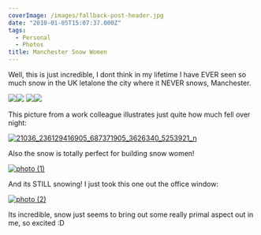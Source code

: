 ```yaml
---
coverImage: /images/fallback-post-header.jpg
date: "2010-01-05T15:07:37.000Z"
tags:
  - Personal
  - Photos
title: Manchester Snow Women
---
```


Well, this is just incredible, I dont think in my lifetime I have EVER seen so much snow in the UK letalone the city where it NEVER snows, Manchester.

<!-- more -->

[![](https://lh3.ggpht.com/_vZ6zE_QJfu0/S0MJv1KEcJI/AAAAAAAArTE/tpsMdOkuxGY/s288/IMG_0596.JPG)](https://picasaweb.google.co.uk/lh/photo/3GDP2BD1CVdk8KKGNwXBJw?feat=embedwebsite)[![](https://lh5.ggpht.com/_vZ6zE_QJfu0/S0MJxYQw09I/AAAAAAAArTM/5N9FqnBWzdo/s288/IMG_0593.JPG)](https://picasaweb.google.co.uk/lh/photo/btcDAkHXo9hBGJVqQ70xAA?feat=embedwebsite)
[![](https://lh5.ggpht.com/_vZ6zE_QJfu0/S0MJrz3CgvI/AAAAAAAArS0/V7YrSisDtA4/s288/IMG_0598.JPG)](https://picasaweb.google.co.uk/lh/photo/zMVPOuEr0wwaRLXYh0d-8w?feat=embedwebsite)[![](https://lh6.ggpht.com/_vZ6zE_QJfu0/S0L1kOVLcFI/AAAAAAAArRc/Jt_5Cb3VBpQ/s288/IMG_0595.JPG)](https://picasaweb.google.co.uk/lh/photo/5v1LR_Gz8WWQ2purqmcuRw?feat=embedwebsite)

This picture from a work colleague illustrates just quite how much fell over night:

[![21036_236129416905_687371905_3626340_5253921_n](/wp-content/uploads/2010/01/21036_236129416905_687371905_3626340_5253921_n.jpg "21036_236129416905_687371905_3626340_5253921_n")](/wp-content/uploads/2010/01/21036_236129416905_687371905_3626340_5253921_n.jpg)

Also the snow is totally perfect for building snow women!

[![photo (1)](/wp-content/uploads/2010/01/photo-1.jpg "photo (1)")](/wp-content/uploads/2010/01/photo-1.jpg)

And its STILL snowing! I just took this one out the office window:

[![photo (2)](/wp-content/uploads/2010/01/photo-2.jpg "photo (2)")](/wp-content/uploads/2010/01/photo-2.jpg)

Its incredible, snow just seems to bring out some really primal aspect out in me, so excited :D
